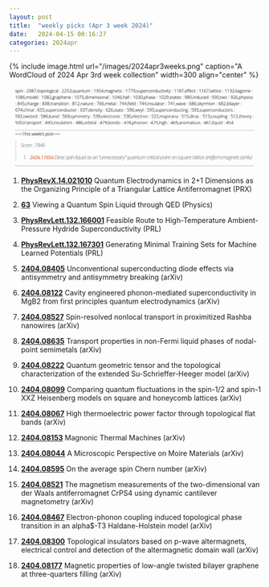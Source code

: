 ```yaml
---
layout: post
title:  "weekly picks (Apr 3 week 2024)"
date:   2024-04-15 00:16:27
categories: 2024apr
---
```



{% include image.html url="/images/2024apr3weeks.png" caption="A WordCloud of 2024 Apr 3rd week collection" width=300 align="center" %}

<img src="/images/2024apr3weeks-pick.png">





1. **[PhysRevX.14.021010](https://link.aps.org/doi/10.1103/PhysRevX.14.021010)** Quantum Electrodynamics in 2+1 Dimensions as the Organizing Principle of a Triangular Lattice Antiferromagnet (PRX)


1. **[63](https://physics.aps.org/articles/v17/63)** Viewing a Quantum Spin Liquid through QED (Physics)



1. **[PhysRevLett.132.166001](https://link.aps.org/doi/10.1103/PhysRevLett.132.166001)** Feasible Route to High-Temperature Ambient-Pressure Hydride Superconductivity (PRL)

1. **[PhysRevLett.132.167301](https://link.aps.org/doi/10.1103/PhysRevLett.132.167301)** Generating Minimal Training Sets for Machine Learned Potentials (PRL)






1. **[2404.08405](http://arxiv.org/abs/2404.08405)** Unconventional superconducting diode effects via antisymmetry and antisymmetry breaking (arXiv)

1. **[2404.08122](http://arxiv.org/abs/2404.08122)** Cavity engineered phonon-mediated superconductivity in MgB2 from first principles quantum electrodynamics (arXiv)

1. **[2404.08527](http://arxiv.org/abs/2404.08527)** Spin-resolved nonlocal transport in proximitized Rashba nanowires (arXiv)

1. **[2404.08635](http://arxiv.org/abs/2404.08635)** Transport properties in non-Fermi liquid phases of nodal-point semimetals (arXiv)

1. **[2404.08222](http://arxiv.org/abs/2404.08222)** Quantum geometric tensor and the topological characterization of the extended Su-Schrieffer-Heeger model (arXiv)

1. **[2404.08099](http://arxiv.org/abs/2404.08099)** Comparing quantum fluctuations in the spin-1/2 and spin-1 XXZ Heisenberg models on square and honeycomb lattices (arXiv)

1. **[2404.08067](http://arxiv.org/abs/2404.08067)** High thermoelectric power factor through topological flat bands (arXiv)

1. **[2404.08153](http://arxiv.org/abs/2404.08153)** Magnonic Thermal Machines (arXiv)

1. **[2404.08044](http://arxiv.org/abs/2404.08044)** A Microscopic Perspective on Moire Materials (arXiv)

1. **[2404.08595](http://arxiv.org/abs/2404.08595)** On the average spin Chern number (arXiv)

1. **[2404.08521](http://arxiv.org/abs/2404.08521)** The magnetism measurements of the two-dimensional van der Waals antiferromagnet CrPS4 using dynamic cantilever magnetometry (arXiv)

1. **[2404.08467](http://arxiv.org/abs/2404.08467)** Electron-phonon coupling induced topological phase transition in an alpha$-T3 Haldane-Holstein model (arXiv)

1. **[2404.08300](http://arxiv.org/abs/2404.08300)** Topological insulators based on p-wave altermagnets, electrical control and detection of the altermagnetic domain wall (arXiv)

1. **[2404.08177](http://arxiv.org/abs/2404.08177)** Magnetic properties of low-angle twisted bilayer graphene at three-quarters filling (arXiv)
